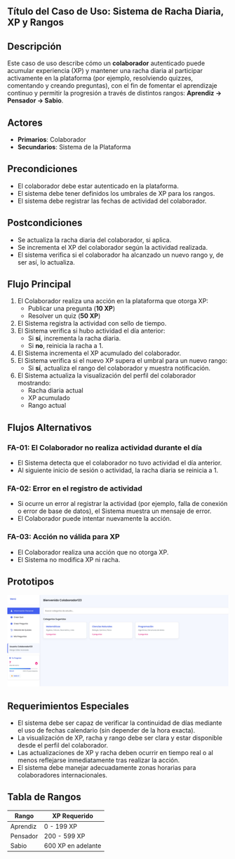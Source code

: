 ## Título del Caso de Uso: **Sistema de Racha Diaria, XP y Rangos**

## Descripción
Este caso de uso describe cómo un **colaborador** autenticado puede acumular experiencia (XP) y mantener una racha diaria al participar activamente en la plataforma (por ejemplo, resolviendo quizzes, comentando y creando preguntas), con el fin de fomentar el aprendizaje continuo y permitir la progresión a través de distintos rangos: **Aprendiz → Pensador → Sabio**.

## Actores
- **Primarios**: Colaborador 
- **Secundarios**: Sistema de la Plataforma

## Precondiciones
- El colaborador debe estar autenticado en la plataforma.  
- El sistema debe tener definidos los umbrales de XP para los rangos.  
- El sistema debe registrar las fechas de actividad del colaborador.

## Postcondiciones
- Se actualiza la racha diaria del colaborador, si aplica.  
- Se incrementa el XP del colaborador según la actividad realizada.  
- El sistema verifica si el colaborador ha alcanzado un nuevo rango y, de ser así, lo actualiza.

## Flujo Principal
1. El Colaborador realiza una acción en la plataforma que otorga XP:
   - Publicar una pregunta (**10 XP**)
   - Resolver un quiz (**50 XP**)
2. El Sistema registra la actividad con sello de tiempo.
3. El Sistema verifica si hubo actividad el día anterior:
   - Si **sí**, incrementa la racha diaria.
   - Si **no**, reinicia la racha a 1.
4. El Sistema incrementa el XP acumulado del colaborador.
5. El Sistema verifica si el nuevo XP supera el umbral para un nuevo rango:
   - Si **sí**, actualiza el rango del colaborador y muestra notificación.
6. El Sistema actualiza la visualización del perfil del colaborador mostrando:
   - Racha diaria actual  
   - XP acumulado  
   - Rango actual

## Flujos Alternativos

### FA-01: El Colaborador no realiza actividad durante el día
- El Sistema detecta que el colaborador no tuvo actividad el día anterior.  
- Al siguiente inicio de sesión o actividad, la racha diaria se reinicia a 1.

### FA-02: Error en el registro de actividad
- Si ocurre un error al registrar la actividad (por ejemplo, falla de conexión o error de base de datos), el Sistema muestra un mensaje de error.  
- El Colaborador puede intentar nuevamente la acción.

### FA-03: Acción no válida para XP
- El Colaborador realiza una acción que no otorga XP.  
- El Sistema no modifica XP ni racha.

## Prototipos
![Prototipo visualizar rango, XP y racha del colaborador](imagenes/racha_XP_rango_prototipo.jpg)

## Requerimientos Especiales
- El sistema debe ser capaz de verificar la continuidad de días mediante el uso de fechas calendario (sin depender de la hora exacta).
- La visualización de XP, racha y rango debe ser clara y estar disponible desde el perfil del colaborador.
- Las actualizaciones de XP y racha deben ocurrir en tiempo real o al menos reflejarse inmediatamente tras realizar la acción.
- El sistema debe manejar adecuadamente zonas horarias para colaboradores internacionales.

## Tabla de Rangos

| Rango     | XP Requerido     |
|-----------|------------------|
| Aprendiz  | 0 - 199 XP       |
| Pensador  | 200 - 599 XP     |
| Sabio     | 600 XP en adelante |
